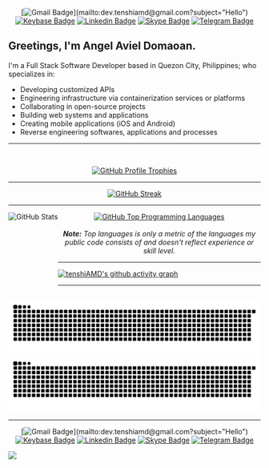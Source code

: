 <div align=center>

[![Gmail Badge](https://img.shields.io/badge/-Gmail-d14836?style=flat&logo=Gmail&logoColor=white&link=mailto:dev.tenshiamd@gmail.com?subject="Hello")](mailto:dev.tenshiamd@gmail.com?subject="Hello")
[![Keybase Badge](https://img.shields.io/badge/-Keybase-33A0FF?style=flat&logo=Keybase&logoColor=white&link=https://keybase.io/tenshiAMD/)](https://keybase.io/tenshiAMD/)
[![Linkedin Badge](https://img.shields.io/badge/-LinkedIn-blue?style=flat&logo=Linkedin&logoColor=white&link=https://ph.linkedin.com/in/tenshiAMD/)](https://ph.linkedin.com/in/tenshiAMD/)
[![Skype Badge](https://img.shields.io/badge/-Skype-00AFF0?style=flat&logo=Skype&logoColor=white&link=https://join.skype.com/invite/TlnREo54FOf4/)](https://join.skype.com/invite/TlnREo54FOf4/)
[![Telegram Badge](https://img.shields.io/badge/-Telegram-2CA5E0?style=flat&logo=Telegram&logoColor=white&link=https://t.me/tenshiAMD/)](https://t.me/tenshiAMD/)

</div>

## Greetings, I'm Angel Aviel Domaoan.

I'm a Full Stack Software Developer based in Quezon City, Philippines; who specializes in:

- Developing customized APIs
- Engineering infrastructure via containerization services or platforms
- Collaborating in open-source projects
- Building web systems and applications
- Creating mobile applications (iOS and Android)
- Reverse engineering softwares, applications and processes

-----

<br>

<p align="center">
  <a href="https://github.com/ryo-ma/github-profile-trophy">
    <img alt="GitHub Profile Trophies" src="https://github-profile-trophy.vercel.app/?username=tenshiamd&column=6&row=2&theme=gruvbox" />
  </a>
</p>

-----

<p align="center">
  <a href="https://github.com/DenverCoder1/github-readme-streak-stats">
    <img alt="GitHub Streak" src="https://github-readme-streak-stats.herokuapp.com/?user=tenshiAMD&theme=hacker&type=svg" />
  </a>
</p>

-----

<div align="center">
  <p>
    <a href="https://github.com/anuraghazra/github-readme-stats">
    <img height="175" align="left" alt="GitHub Stats" src="https://github-readme-stats.vercel.app/api?username=tenshiAMD&show_icons=true&theme=graywhite&count_private=true&title_color=fff&icon_color=79ff97&text_color=9f9f9f&bg_color=151515" />
  </a>
    <a href="https://github.com/anuraghazra/github-readme-stats">
      <img height="175" alt="GitHub Top Programming Languages" src="https://github-readme-stats.vercel.app/api/top-langs?username=tenshiAMD&show_icons=true&locale=en&layout=compact&title_color=fff&icon_color=79ff97&text_color=9f9f9f&bg_color=151515" />
    </a>
    <br>
    <br>
    <i><b>Note:</b> Top languages is only a metric of the languages my public code consists of and doesn't reflect experience or skill level.</i>
  </p>
</div>

-----

[![tenshiAMD's github activity graph](https://activity-graph.herokuapp.com/graph?username=tenshiAMD&theme=github-dark)](https://github.com/ashutosh00710/github-readme-activity-graph)

-----

![GitHub Snake Light](dist/github-snake.svg#gh-light-mode-only)
![GitHub Snake Dark](dist/github-snake-dark.svg#gh-dark-mode-only)

-----

<div align=center>

[![Gmail Badge](https://img.shields.io/badge/-Gmail-d14836?style=flat&logo=Gmail&logoColor=white&link=mailto:dev.tenshiamd@gmail.com?subject="Hello")](mailto:dev.tenshiamd@gmail.com?subject="Hello")
[![Keybase Badge](https://img.shields.io/badge/-Keybase-33A0FF?style=flat&logo=Keybase&logoColor=white&link=https://keybase.io/tenshiAMD/)](https://keybase.io/tenshiAMD/)
[![Linkedin Badge](https://img.shields.io/badge/-LinkedIn-blue?style=flat&logo=Linkedin&logoColor=white&link=https://ph.linkedin.com/in/tenshiAMD/)](https://ph.linkedin.com/in/tenshiAMD/)
[![Skype Badge](https://img.shields.io/badge/-Skype-00AFF0?style=flat&logo=Skype&logoColor=white&link=https://join.skype.com/invite/TlnREo54FOf4/)](https://join.skype.com/invite/TlnREo54FOf4/)
[![Telegram Badge](https://img.shields.io/badge/-Telegram-2CA5E0?style=flat&logo=Telegram&logoColor=white&link=https://t.me/tenshiAMD/)](https://t.me/tenshiAMD/)

</div>

![](https://hit.yhype.me/github/profile?user_id=13580338)
